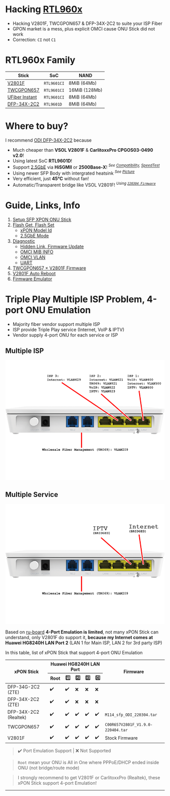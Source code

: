 # Hacking [RTL960x](https://www.google.com/search?q=rtl9601ci+datasheet)
* Hacking V2801F, TWCGPON657 & DFP-34X-2C2 to suite your ISP Fiber
* GPON market is a mess, plus explicit OMCI cause ONU Stick did not work
* Correction: `CI` not `C1`

# RTL960x Family
| Stick | SoC | NAND |
|-------|-----|------|
| [V2801F](https://www.baudcom.com.cn/epon-gpon-onu-stick-sfp-module-with-mac-inside.html) | `RTL9601CI` | 8MiB (64Mb) |
| [TWCGPON657](https://item.taobao.com/item.htm?spm=a1z09.2.0.0.c0552e8d7UBYLF&id=597031866488) | `RTL9601CI` | 16MiB (128Mb) | 
| [UFiber Instant](https://store.ui.com/collections/operator-ufiber/products/uf-instant) | `RTL9601CI` | 8MiB (64Mb) |
| [DFP-34X-2C2](https://www.aliexpress.com/item/1005003515662920.html) | `RTL9601D` | 8MiB (64Mb) |

# Where to buy?
I recommend [ODI DFP-34X-2C2](https://www.aliexpress.com/item/1005003515662920.html) because
* Much cheaper than **VSOL V2801F** & **CarlitoxxPro CPGOS03-0490 v2.0**!
* Using latest SoC **RTL9601D**!
* Support [2.5GbE](https://github.com/Anime4000/RTL960x/issues/17#issuecomment-1100272965) via **HiSGMII** or **2500Base-X**! *<sup>See [Compatibility](Docs/FLASH_GETSET_INFO.md#25gb-compatibility), [SpeedTest](https://github.com/Anime4000/RTL960x/issues/17#issuecomment-1100272965)</sup>*
* Using newer SFP Body with intergrated heatsink *<sup>See [Picture](https://github.com/Anime4000/RTL9601C1/issues/17#issuecomment-1077681925)</sup>*
* Very efficient, just **45°C** without fan!
* Automatic/Transparent bridge like VSOL V2801F! *<sup>Using [`220304 Firmware`](https://github.com/Anime4000/RTL9601C1/blob/main/Firmware/DFP-34X-2C2/M114_sfp_ODI_220304.tar)</sup>*

# Guide, Links, Info
1. [Setup SFP XPON ONU Stick](Docs/Setup_Stick.md)
2. [Flash Get, Flash Set](Docs/FLASH_GETSET_INFO.md)
    * [xPON Model Id](Docs/FLASH_GETSET_INFO.md#pon_vendor_id-4-ascii-character-maximum)
    * [2.5GbE Mode](Docs/FLASH_GETSET_INFO.md#lan_sds_mode-min-1-max-6)
3. [Diagnostic](Docs/DIAG.md)
    * [Hidden Link, Firmware Update](Docs/Useful_Links.md)
    * [OMCI MIB INFO](Docs/OMCI_CLI.md)
    * [OMCI VLAN](Docs/OMCI_VLAN.md)
    * [UART](Docs/UART.md)
4. [TWCGPON657 × V2801F Firmware](Firmware/TWCGPON657/README.md)
5. [V2801F Auto Reboot](Docs/V2801F.md)
6. [Firmware Emulator](Tools/emulator)


# Triple Play Multiple ISP Problem, 4-port ONU Emulation
* Majority fiber vendor support multiple ISP
* ISP provide Triple Play service (Internet, VoIP & IPTV)
* Vendor supply 4-port ONU for each service or ISP

## Multiple ISP
![HG8240H5](Docs/Images/Ports%20Provisioning%20Multiple%20ISP.png)

## Multiple Service
![HG8240H5](Docs/Images/Ports%20Provisioning%20Multi%20Port%20Service.png)

Based on [ru-board](http://forum.ru-board.com/topic.cgi?forum=8&topic=80480&start=1360#2) **4-Port Emulation is limited**, not many xPON Stick can understand, only V2801F do support it, **because my Internet comes at Huawei HG8240H LAN Port 2** (LAN 1 for Main ISP, LAN 2 for 3rd party ISP)

In this table, list of xPON Stick that support 4-port ONU Emulation
<table>
    <thead>
        <tr>
            <th rowspan="2">xPON Stick</th>
            <th colspan="5">Huawei HG8240H LAN Port</th>
            <th rowspan="2">Firmware</th>
        </tr>
        <tr>
            <th>Root</th>
            <th>1️⃣</th>
            <th>2️⃣</th>
            <th>3️⃣</th>
            <th>4️⃣</th>
        </tr>
    </thead>
    <tbody>
        <tr>
            <td>DFP-34G-2C2 (ZTE)</td>
            <td>✔️</td>
            <td>✔️</td>
            <td>❌</td>
            <td>❌</td>
            <td>❌</td>
            <td> </td>
        </tr>
        <tr>
            <td>DFP-34X-2C2 (ZTE)</td>
            <td>✔️</td>
            <td>✔️</td>
            <td>❌</td>
            <td>❌</td>
            <td>❌</td>
            <td> </td>
        </tr>
        <tr>
            <td>DFP-34X-2C2 (Realtek)</td>
            <td>✔️</td>
            <td>✔️</td>
            <td>✔️</td>
            <td>✔️</td>
            <td>✔️</td>
            <td><code>M114_sfp_ODI_220304.tar</code></td>
        </tr>
        <tr>
            <td>TWCGPON657</td>
            <td>✔️</td>
            <td>✔️</td>
            <td>✔️</td>
            <td>✔️</td>
            <td>✔️</td>
            <td><code>C00R657V2801F_V1.9.0-220404.tar</code></td>
        </tr>
        <tr>
            <td>V2801F</td>
            <td>✔️</td>
            <td>✔️</td>
            <td>✔️</td>
            <td>✔️</td>
            <td>✔️</td>
            <td> Stock Firmware </td>
        </tr>
    </tbody>
</table>

> ✔️ Port Emulation Support |
> ❌ Not Supported

> `Root` mean your ONU is All in One where PPPoE/DHCP ended inside ONU (not bridge/route mode)

> I strongly recommend to get V2801F or CarlitoxxPro (Realtek), these xPON Stick support 4-port Emulation!

---
